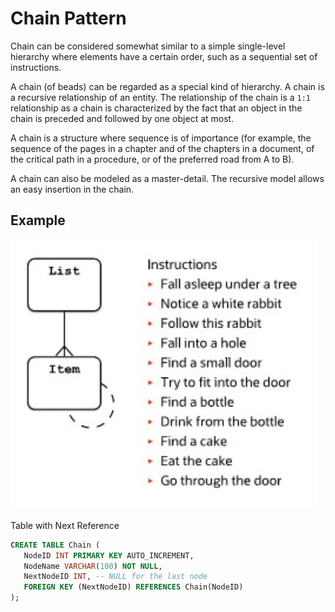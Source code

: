# Chain Pattern

Chain can be considered somewhat similar to a simple single-level hierarchy where elements have a certain order, such as a sequential set of instructions.

A chain (of beads) can be regarded as a special kind of hierarchy. A chain is a recursive relationship of an entity. The relationship of the chain is a `1:1` relationship as a chain is characterized by the fact that an object in the chain is preceded and followed by one object at most.

A chain is a structure where sequence is of importance (for example, the sequence of the pages in a chapter and of the chapters in a document, of the critical path in a procedure, or of the preferred road from A to B).

A chain can also be modeled as a master-detail. The recursive model allows an easy insertion in the chain.

## Example

![Examples](images/chain.JPG)

Table with Next Reference

```sql
CREATE TABLE Chain (
   NodeID INT PRIMARY KEY AUTO_INCREMENT,
   NodeName VARCHAR(100) NOT NULL,
   NextNodeID INT, -- NULL for the last node
   FOREIGN KEY (NextNodeID) REFERENCES Chain(NodeID)
);
```
